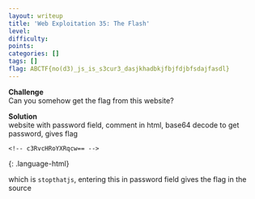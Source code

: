 ```yaml
---
layout: writeup
title: 'Web Exploitation 35: The Flash'
level:
difficulty:
points:
categories: []
tags: []
flag: ABCTF{no(d3)_js_is_s3cur3_dasjkhadbkjfbjfdjbfsdajfasdl}
---
```

**Challenge**   
Can you somehow get the flag from this website?

**Solution**   
website with password field, comment in html, base64 decode to get
password, gives flag

    <!-- c3RvcHRoYXRqcw== -->
{: .language-html}

which is `stopthatjs`, entering this in password field gives the flag in
the source

